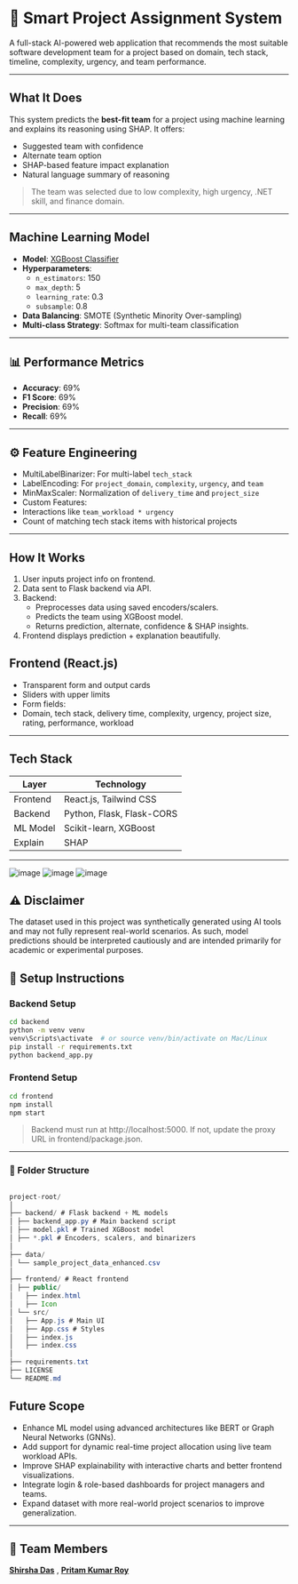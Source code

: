 # 🤖 Smart Project Assignment System

A full-stack AI-powered web application that recommends the most suitable software development team for a project based on domain, tech stack, timeline, complexity, urgency, and team performance.

---

##  What It Does

This system predicts the **best-fit team** for a project using machine learning and explains its reasoning using SHAP. It offers:

-  Suggested team with confidence
-  Alternate team option
-  SHAP-based feature impact explanation
-  Natural language summary of reasoning
 > The team was selected due to low complexity, high urgency, .NET skill, and finance domain.


---

##  Machine Learning Model

- **Model**: [XGBoost Classifier](https://xgboost.readthedocs.io/en/stable/)
- **Hyperparameters**:
  - `n_estimators`: 150  
  - `max_depth`: 5  
  - `learning_rate`: 0.3  
  - `subsample`: 0.8  
- **Data Balancing**: SMOTE (Synthetic Minority Over-sampling)
- **Multi-class Strategy**: Softmax for multi-team classification


---


## 📊 Performance Metrics

- **Accuracy**: 69%
- **F1 Score**: 69%
- **Precision**: 69%
- **Recall**: 69%
---

## ⚙️ Feature Engineering

-  MultiLabelBinarizer: For multi-label `tech_stack`
-  LabelEncoding: For `project_domain`, `complexity`, `urgency`, and `team`
-  MinMaxScaler: Normalization of `delivery_time` and `project_size`
-  Custom Features:
  - Interactions like `team_workload * urgency`
  - Count of matching tech stack items with historical projects

---

##  How It Works

1. User inputs project info on frontend.
2. Data sent to Flask backend via API.
3. Backend:
   - Preprocesses data using saved encoders/scalers.
   - Predicts the team using XGBoost model.
   - Returns prediction, alternate, confidence & SHAP insights.
4. Frontend displays prediction + explanation beautifully.


##  Frontend (React.js)

-  Transparent form and output cards
-  Sliders with upper limits
-  Form fields:
  - Domain, tech stack, delivery time, complexity, urgency, project size, rating, performance, workload

---

##  Tech Stack

| Layer     | Technology                            |
|-----------|----------------------------------------|
| Frontend  | React.js, Tailwind CSS                 |
| Backend   | Python, Flask, Flask-CORS              |
| ML Model  | Scikit-learn, XGBoost                  |
| Explain   | SHAP                                   |


---
![image](https://github.com/user-attachments/assets/619a1e69-7a02-4f65-88fc-b3457113667c)
![image](https://github.com/user-attachments/assets/af67e9d1-751a-444a-9583-06f35a9519a1)
![image](https://github.com/user-attachments/assets/db41c2c2-90c6-4c05-a5a3-e57506c2dc98)


## ⚠️ Disclaimer

The dataset used in this project was synthetically generated using AI tools and may not fully represent real-world scenarios. As such, model predictions should be interpreted cautiously and are intended primarily for academic or experimental purposes.

## 🔧 Setup Instructions

###  Backend Setup

```bash
cd backend
python -m venv venv
venv\Scripts\activate  # or source venv/bin/activate on Mac/Linux
pip install -r requirements.txt
python backend_app.py
```
###  Frontend Setup
```bash
cd frontend
npm install
npm start
```
> Backend must run at http://localhost:5000. If not, update the proxy URL in frontend/package.json.

---

### 📁 Folder Structure
```java

project-root/
│
├── backend/ # Flask backend + ML models
│ ├── backend_app.py # Main backend script
│ ├── model.pkl # Trained XGBoost model
│ ├── *.pkl # Encoders, scalers, and binarizers
│
├── data/
│ └── sample_project_data_enhanced.csv
│
├── frontend/ # React frontend
│ ├── public/
│   ├── index.html 
│   ├── Icon
│ └── src/
│   ├── App.js # Main UI
│   ├── App.css # Styles
│   ├── index.js 
│   ├── index.css 
│  
├── requirements.txt
├── LICENSE
└── README.md
```
##  Future Scope

- Enhance ML model using advanced architectures like BERT or Graph Neural Networks (GNNs).
- Add support for dynamic real-time project allocation using live team workload APIs.
- Improve SHAP explainability with interactive charts and better frontend visualizations.
- Integrate login & role-based dashboards for project managers and teams.
- Expand dataset with more real-world project scenarios to improve generalization.
---
## 👥 Team Members

 [**Shirsha Das**](https://shirshadas.vercel.app/) , [**Pritam Kumar Roy**](https://pritam-kumar-roy.vercel.app/)
 
